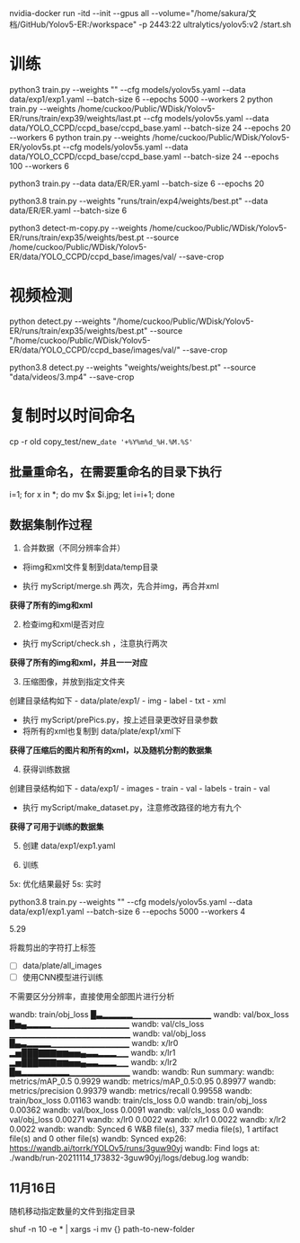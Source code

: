 nvidia-docker run -itd --init --gpus all --volume="/home/sakura/文档/GitHub/Yolov5-ER:/workspace" -p 2443:22 ultralytics/yolov5:v2 /start.sh

# 训练

python3 train.py --weights "" --cfg models/yolov5s.yaml --data data/exp1/exp1.yaml --batch-size 6 --epochs 5000 --workers 2
python train.py --weights /home/cuckoo/Public/WDisk/Yolov5-ER/runs/train/exp39/weights/last.pt --cfg models/yolov5s.yaml --data data/YOLO_CCPD/ccpd_base/ccpd_base.yaml --batch-size 24 --epochs 20 --workers 6
python train.py --weights /home/cuckoo/Public/WDisk/Yolov5-ER/yolov5s.pt --cfg models/yolov5s.yaml --data data/YOLO_CCPD/ccpd_base/ccpd_base.yaml --batch-size 24 --epochs 100 --workers 6


python3 train.py --data data/ER/ER.yaml --batch-size 6 --epochs 20

python3.8 train.py --weights "runs/train/exp4/weights/best.pt" --data data/ER/ER.yaml --batch-size 6

python3 detect-m-copy.py --weights /home/cuckoo/Public/WDisk/Yolov5-ER/runs/train/exp35/weights/best.pt --source /home/cuckoo/Public/WDisk/Yolov5-ER/data/YOLO_CCPD/ccpd_base/images/val/ --save-crop

# 视频检测
python detect.py --weights "/home/cuckoo/Public/WDisk/Yolov5-ER/runs/train/exp35/weights/best.pt" --source "/home/cuckoo/Public/WDisk/Yolov5-ER/data/YOLO_CCPD/ccpd_base/images/val/" --save-crop

python3.8 detect.py --weights "weights/weights/best.pt" --source "data/videos/3.mp4" --save-crop



# 复制时以时间命名

cp -r old copy_test/new_`date '+%Y%m%d_%H.%M.%S'`


## 批量重命名，在需要重命名的目录下执行

i=1; for x in *; do mv $x $i.jpg; let i=i+1; done





## 数据集制作过程

1. 合并数据（不同分辨率合并）

 - 将img和xml文件复制到data/temp目录
 * 执行 myScript/merge.sh 两次，先合并img，再合并xml

 **获得了所有的img和xml**

2. 检查img和xml是否对应

  - 执行 myScript/check.sh ，注意执行两次

 **获得了所有的img和xml，并且一一对应**

3. 压缩图像，并放到指定文件夹

  创建目录结构如下
        - data/plate/exp1/
          - img
          - label
          - txt
          - xml

 - 执行 myScript/prePics.py，按上述目录更改好目录参数
 - 将所有的xml也复制到 data/plate/exp1/xml下

 **获得了压缩后的图片和所有的xml，以及随机分割的数据集**

4. 获得训练数据

  创建目录结构如下
        - data/exp1/
          - images
            - train
            - val
          - labels
            - train
            - val

  - 执行 myScript/make_dataset.py，注意修改路径的地方有九个

 **获得了可用于训练的数据集**

5. 创建 data/exp1/exp1.yaml

6. 训练

5x: 优化结果最好
5s: 实时

python3.8 train.py --weights "" --cfg models/yolov5s.yaml --data data/exp1/exp1.yaml --batch-size 6 --epochs 5000 --workers 4


5.29

将裁剪出的字符打上标签

- [ ] data/plate/all_images
- [ ] 使用CNN模型进行训练

不需要区分分辨率，直接使用全部图片进行分析




wandb:         train/obj_loss █▃▂▂▂▂▂▁▁▁▁▁▁▁▁▁▁▁▁▁
wandb:           val/box_loss █▅▄▂▂▂▂▁▁▁▁▁▁▁▁▁▁▁▁▁
wandb:           val/cls_loss ▁▁▁▁▁▁▁▁▁▁▁▁▁▁▁▁▁▁▁▁
wandb:           val/obj_loss █▄▃▂▂▂▂▁▁▁▁▁▁▁▁▁▁▁▁▁
wandb:                  x/lr0 ▂▅███▇▇▇▆▆▅▅▄▃▃▂▂▂▁▁
wandb:                  x/lr1 ▂▅███▇▇▇▆▆▅▅▄▃▃▂▂▂▁▁
wandb:                  x/lr2 █▅▂▂▂▂▂▂▂▂▁▁▁▁▁▁▁▁▁▁
wandb:
wandb: Run summary:
wandb:        metrics/mAP_0.5 0.9929
wandb:   metrics/mAP_0.5:0.95 0.89977
wandb:      metrics/precision 0.99379
wandb:         metrics/recall 0.99558
wandb:         train/box_loss 0.01163
wandb:         train/cls_loss 0.0
wandb:         train/obj_loss 0.00362
wandb:           val/box_loss 0.0091
wandb:           val/cls_loss 0.0
wandb:           val/obj_loss 0.00271
wandb:                  x/lr0 0.0022
wandb:                  x/lr1 0.0022
wandb:                  x/lr2 0.0022
wandb:
wandb: Synced 6 W&B file(s), 337 media file(s), 1 artifact file(s) and 0 other file(s)
wandb: Synced exp26: https://wandb.ai/torrk/YOLOv5/runs/3guw90yj
wandb: Find logs at: ./wandb/run-20211114_173832-3guw90yj/logs/debug.log
wandb:




## 11月16日

随机移动指定数量的文件到指定目录

shuf -n 10 -e * | xargs -i mv {} path-to-new-folder




